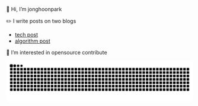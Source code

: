 👋 Hi, I’m jonghoonpark

✏️ I write posts on two blogs
- [tech post](https://jonghoonpark.com)
- [algorithm post](https://algorithm.jonghoonpark.com)

🌱 I’m interested in opensource contribute

![github contribution grid animation](https://raw.githubusercontent.com/dev-jonghoonpark/dev-jonghoonpark/output/github-contribution-grid-snake.svg)
